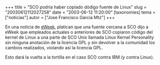 +++
title = "SCO podría haber copiado dódigo fuente de Linux"
slug = "20030612112027258"
date = "2003-06-12 11:20:00"
[taxonomies]
tema = ["noticias"]
autor = ["Jose Francisco Garcia Mtz"]
+++

En una noticia de
[eWeek](http://www.eweek.com/article2/0,3959,1123172,00.asp), platican
que una fuente cercana a SCO dijo a eWeek que empleados actuales o
anteriores de SCO copiaron código del kernel de Linux a una parte de SCO
Unix llamada Linux Kernel Personality sin ninguna anotación de la
licencia GPL y sin devolver a la comunidad los cambios realizados,
violando así la licencia GPL.

Esto dará la vuelta a la tortilla en el caso SCO contra IBM (y contra
Linux).


